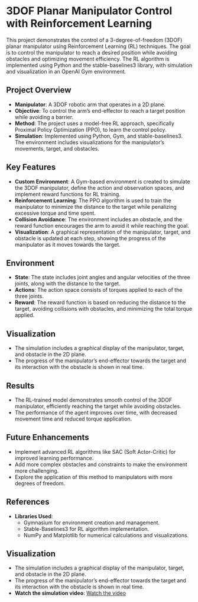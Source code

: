 # 3DOF Planar Manipulator Control with Reinforcement Learning

This project demonstrates the control of a 3-degree-of-freedom (3DOF) planar manipulator using Reinforcement Learning (RL) techniques. The goal is to control the manipulator to reach a desired position while avoiding obstacles and optimizing movement efficiency. The RL algorithm is implemented using Python and the stable-baselines3 library, with simulation and visualization in an OpenAI Gym environment.

## Project Overview

- **Manipulator**: A 3DOF robotic arm that operates in a 2D plane.
- **Objective**: To control the arm’s end-effector to reach a target position while avoiding a barrier.
- **Method**: The project uses a model-free RL approach, specifically Proximal Policy Optimization (PPO), to learn the control policy.
- **Simulation**: Implemented using Python, Gym, and stable-baselines3. The environment includes visualizations for the manipulator’s movements, target, and obstacles.

## Key Features

- **Custom Environment**: A Gym-based environment is created to simulate the 3DOF manipulator, define the action and observation spaces, and implement reward functions for RL training.
- **Reinforcement Learning**: The PPO algorithm is used to train the manipulator to minimize the distance to the target while penalizing excessive torque and time spent.
- **Collision Avoidance**: The environment includes an obstacle, and the reward function encourages the arm to avoid it while reaching the goal.
- **Visualization**: A graphical representation of the manipulator, target, and obstacle is updated at each step, showing the progress of the manipulator as it moves towards the target.



## Environment

- **State**: The state includes joint angles and angular velocities of the three joints, along with the distance to the target.
- **Actions**: The action space consists of torques applied to each of the three joints.
- **Reward**: The reward function is based on reducing the distance to the target, avoiding collisions with obstacles, and minimizing the total torque applied.

## Visualization

- The simulation includes a graphical display of the manipulator, target, and obstacle in the 2D plane.
- The progress of the manipulator’s end-effector towards the target and its interaction with the obstacle is shown in real time.

## Results

- The RL-trained model demonstrates smooth control of the 3DOF manipulator, efficiently reaching the target while avoiding obstacles.
- The performance of the agent improves over time, with decreased movement time and reduced torque application.

## Future Enhancements

- Implement advanced RL algorithms like SAC (Soft Actor-Critic) for improved learning performance.
- Add more complex obstacles and constraints to make the environment more challenging.
- Explore the application of this method to manipulators with more degrees of freedom.

## References

- **Libraries Used**:
  - Gymnasium for environment creation and management.
  - Stable-Baselines3 for RL algorithm implementation.
  - NumPy and Matplotlib for numerical calculations and visualizations.


## Visualization

- The simulation includes a graphical display of the manipulator, target, and obstacle in the 2D plane.
- The progress of the manipulator’s end-effector towards the target and its interaction with the obstacle is shown in real time.
- **Watch the simulation video**: [Watch the video]([https://github.com/dorsa-rh/3DOF-Planar-Manipulator-RL-Control/blob/main/Recording%202024-07-10%20143416.mp4])
  
